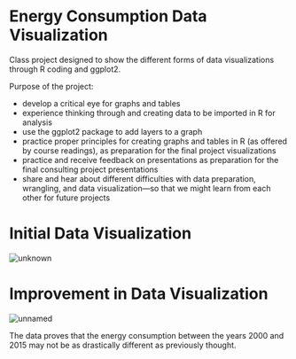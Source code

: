 # Energy Consumption Data Visualization

Class project designed to show the different forms of data visualizations through R coding and ggplot2. 

Purpose of the project:

  - develop a critical eye for graphs and tables
  - experience thinking through and creating data to be imported in R for analysis
  - use the ggplot2 package to add layers to a graph
  - practice proper principles for creating graphs and tables in R (as offered by course readings), as preparation for the final project visualizations
  - practice and receive feedback on presentations as preparation for the final consulting project presentations
  - share and hear about different difficulties with data preparation, wrangling, and data visualization—so that we might learn from each other for future projects

# Initial Data Visualization
![unknown](https://user-images.githubusercontent.com/58790294/123346616-91107c80-d50d-11eb-93e0-9b23bcc55e7d.png)

# Improvement in Data Visualization
![unnamed](https://user-images.githubusercontent.com/58790294/123346624-94a40380-d50d-11eb-82e7-c3cc486400fb.png)

The data proves that the energy consumption between the years 2000 and 2015 may not be as drastically different as previously thought. 


